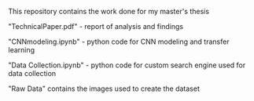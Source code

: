 This repository contains the work done for my master's thesis

"TechnicalPaper.pdf" - report of analysis and findings

"CNNmodeling.ipynb" - python code for CNN modeling and transfer learning

"Data Collection.ipynb" - python code for custom search engine used for data collection

"Raw Data" contains the images used to create the dataset
